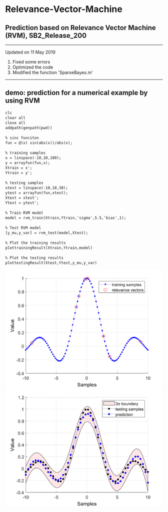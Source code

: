 # Relevance-Vector-Machine

## Prediction based on Relevance Vector Machine (RVM), SB2_Release_200

---------------------------------------------------------
Updated on 11 May 2019	
1. Fixed some errors 
2. Optimized the code
3. Modified the function 'SparseBayes.m'
---------------------------------------------------------  

## demo: prediction for a numerical example by using RVM
```
clc
clear all
close all
addpath(genpath(pwd))

% sinc funciton
fun = @(x) sin(abs(x))/abs(x);

% training samples
x = linspace(-10,10,100);
y = arrayfun(fun,x);
Xtrain = x';
Ytrain = y';

% testing samples
xtest = linspace(-10,10,30);
ytest = arrayfun(fun,xtest);
Xtest = xtest';
Ytest = ytest';

% Train RVM model
model = rvm_train(Xtrain,Ytrain,'sigma',5.5,'bias',1);

% Test RVM model
[y_mu,y_var] = rvm_test(model,Xtest);

% Plot the training results 
plottrainingResult(Xtrain,Ytrain,model)

% Plot the testing results 
plottestingResult(Xtest,Ytest,y_mu,y_var)
```

![](img/img1.png)![](img/img2.png)  
  
